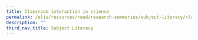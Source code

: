 ```yaml
---
title: Classroom interaction in science
permalink: /elis/resources/read/research-summaries/subject-literacy/classroom-interaction-in-science/
description: ""
third_nav_title: Subject Literacy
---
```

